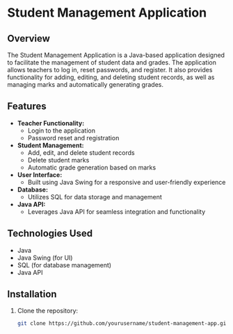 # Student Management Application

## Overview

The Student Management Application is a Java-based application designed to facilitate the management of student data and grades. The application allows teachers to log in, reset passwords, and register. It also provides functionality for adding, editing, and deleting student records, as well as managing marks and automatically generating grades.

## Features

- **Teacher Functionality:**
  - Login to the application
  - Password reset and registration
- **Student Management:**
  - Add, edit, and delete student records
  - Delete student marks
  - Automatic grade generation based on marks
- **User Interface:**
  - Built using Java Swing for a responsive and user-friendly experience
- **Database:**
  - Utilizes SQL for data storage and management
- **Java API:**
  - Leverages Java API for seamless integration and functionality

## Technologies Used

- Java
- Java Swing (for UI)
- SQL (for database management)
- Java API

## Installation

1. Clone the repository:
   ```bash
   git clone https://github.com/yourusername/student-management-app.git
